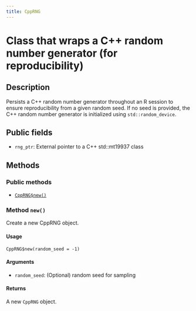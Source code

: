```yaml
---
title: CppRNG
---
```


# Class that wraps a C++ random number generator (for reproducibility)

## Description

Persists a C++ random number generator throughout an R session to
ensure reproducibility from a given random seed. If no seed is provided,
the C++ random number generator is initialized using `std::random_device`.

## Public fields

* `rng_ptr`: External pointer to a C++ std::mt19937 class

## Methods

### Public methods

* [`CppRNG$new()`](#method-CppRNG-new)

### Method `new()`

Create a new CppRNG object.

#### Usage

```
CppRNG$new(random_seed = -1)
```

#### Arguments

* `random_seed`: (Optional) random seed for sampling

#### Returns

A new `CppRNG` object.

